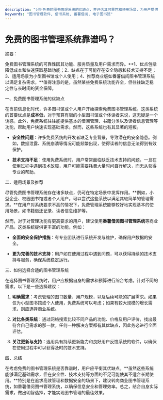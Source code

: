 ```yaml
---
description: "分析免费的图书管理系统的优缺点，并评估其可靠性和使用场景，为用户提供最佳选择建议。"
keywords: "图书管理软件, 借书系统, 番薯借阅, 电子图书馆"
---
```

# 免费的图书管理系统靠谱吗？

摘要：

免费图书管理系统的可靠性因其功能、服务质量及用户需求而异。**1、优点包括降低成本和快速获取基础功能；2、缺点在于可能存在安全隐患和技术支持不足；3、适用场景为小型图书馆或个人使用；4、推荐商业版如番薯借阅图书管理系统以满足复杂需求。**值得注意的是，虽然某些免费系统功能齐全，但往往缺乏稳定性与长时间的资金保障。

一、免费图书管理系统的优缺点

在当前信息化时代，许多图书馆或个人用户开始探索免费图书管理系统。这类系统的首要优点是**成本低**，对于预算有限的小型图书馆或个体读者来说，这无疑是一个诱惑。此外，免费系统往往能提供基本的借阅管理、书籍分类以及读者信息管理等功能，帮助用户快速实现基础需求。然而，这些系统也有其显著的短板。

- **安全性问题**：许多免费系统的开发者缺乏专业背景，导致潜在的安全隐患。例如，数据泄露、系统崩溃等情况可能频繁出现，使得读者的信息无法得到有效保护。
  
- **技术支持不足**：使用免费系统时，用户常常面临缺乏技术支持的问题。一旦在使用过程中遇到技术故障，用户可能需要耗费大量时间自行解决，而无从获得专业的帮助。

二、适用场景及推荐

尽管免费图书管理系统存在诸多缺点，仍可在特定场景中发挥作用。**例如，小型企业、校园图书馆或者个人用户，可以尝试这些系统以满足其较简单的管理需求。**在用户对系统要求不高的情况下，免费管理系统能够较好地实现基本的使用场景，如书籍借还记录、读者信息维护等。

然而，对于对管理功能有更高要求的用户，建议使用**番薯借阅图书管理系统**等商业产品。这类系统提供更丰富的功能，例如：

- **全面的安全保护措施**：有专业团队进行系统开发与维护，确保用户数据的安全。

- **更为完善的技术支持**：用户如在使用过程中遇到问题，可以获得持续的技术支持与服务，确保系统稳定运行。

三、如何选择合适的图书管理系统

在选择图书管理系统时，用户应根据自身的需求和预算进行综合考虑。针对不同的需求，以下是一些选择建议：

1. **明确需求**：考虑管理的图书数量、用户规模，以及后续可能的扩展需求。如果仅为小型图书馆或个人使用，免费系统可以考虑；如果有较大规模的增长需求，则应选择商业系统。

2. **对比各类系统**：通过网络搜索比较不同产品的功能、价格及用户评价，找出最符合自己需求的那一款。任何一种解决方案都有其优缺点，因此务必进行全面评估。

3. **关注更新与支持**：选用具有持续更新能力和良好用户反馈系统的软件，以确保在使用过程中可以获得及时的技术支持。

四、总结

在考虑免费的图书管理系统是否靠谱时，用户应平衡其优缺点。**虽然这些系统能够满足基础需求，但在安全性、技术支持等方面的不足可能使其不适合长期使用。**特别是在追求高效管理和数据安全的场景下，建议转向商业图书管理系统，如番薯借阅图书管理系统，以确保信息安全和管理效率。总之，结合自身实际需求，做出明智选择，才能实现图书管理的最佳效果。
